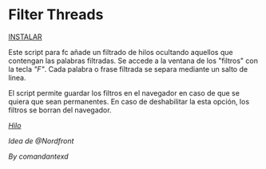 # Filter Threads

[INSTALAR](https://github.com/Pytness/fc-script/raw/master/src/filterThreads/index.user.js)

Este script para fc añade un filtrado de hilos ocultando aquellos que contengan las palabras filtradas.
Se accede a la ventana de los "filtros" con la tecla *"F"*.
Cada palabra o frase filtrada se separa mediante un salto de linea.

El script permite guardar los filtros en el navegador en caso de que se quiera que sean permanentes.
En caso de deshabilitar la esta opción, los filtros se borran del navegador.

*[Hilo](https://forocoches.com/foro/showthread.php?t=6794769)*

*Idea de @Nordfront*

*By comandantexd*
